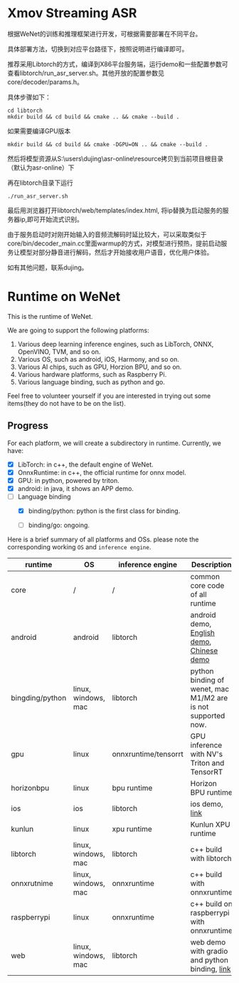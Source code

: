 # Xmov Streaming ASR 

  根据WeNet的训练和推理框架进行开发，可根据需要部署在不同平台。

  具体部署方法，切换到对应平台路径下，按照说明进行编译即可。

  推荐采用Libtorch的方式，编译到X86平台服务端，运行demo和一些配置参数可查看libtorch/run_asr_server.sh。其他开放的配置参数见core/decoder/params.h。
  
  具体步骤如下：
    
    cd libtorch
    mkdir build && cd build && cmake .. && cmake --build .
  
  如果需要编译GPU版本
  
    mkdir build && cd build && cmake -DGPU=ON .. && cmake --build .

  然后将模型资源从S:\users\dujing\asr-online\resource拷贝到当前项目根目录（默认为asr-online）下
  
  再在libtorch目录下运行
  
    ./run_asr_server.sh

  最后用浏览器打开libtorch/web/templates/index.html, 将ip替换为启动服务的服务器ip,即可开始流式识别。
    

  由于服务启动时对刚开始输入的音频流解码时延比较大，可以采取类似于core/bin/decoder_main.cc里面warmup的方式，对模型进行预热，提前启动服务让模型对部分静音进行解码，然后才开始接收用户语音，优化用户体验。  

  如有其他问题，联系dujing。


# Runtime on WeNet

This is the runtime of WeNet.

We are going to support the following platforms:

1. Various deep learning inference engines, such as LibTorch, ONNX, OpenVINO, TVM, and so on.
2. Various OS, such as android, iOS, Harmony, and so on.
3. Various AI chips, such as GPU, Horzion BPU, and so on.
4. Various hardware platforms, such as Raspberry Pi.
5. Various language binding, such as python and go.

Feel free to volunteer yourself if you are interested in trying out some items(they do not have to be on the list).

## Progress

For each platform, we will create a subdirectory in runtime. Currently, we have:

- [x] LibTorch: in c++, the default engine of WeNet.
- [x] OnnxRuntime: in c++, the official runtime for onnx model.
- [x] GPU: in python, powered by triton.
- [x] android: in java, it shows an APP demo.
- [ ] Language binding
  - [x] binding/python: python is the first class for binding.
  - [ ] binding/go: ongoing.


Here is a brief summary of all platforms and OSs. please note the corresponding working `OS` and `inference engine`.

| runtime         | OS                  | inference engine     | Description                                                                                      |
|-----------------|---------------------|----------------------|--------------------------------------------------------------------------------------------------|
| core            | /                   | /                    | common core code of all runtime                                                                  |
| android         | android             | libtorch             | android demo, [English demo](https://www.youtube.com/shorts/viEnvmZf03s ), [Chinese demo](TODO)  |
| bingding/python | linux, windows, mac | libtorch             | python binding of wenet, mac M1/M2 are is not supported now.                                     |
| gpu             | linux               | onnxruntime/tensorrt | GPU inference with NV's Triton and TensorRT                                                      |
| horizonbpu      | linux               | bpu runtime          | Horizon BPU runtime                                                                              |
| ios             | ios                 | libtorch             | ios demo, [link](TODO)                                                                           |
| kunlun          | linux               | xpu runtime          | Kunlun XPU runtime                                                                               |
| libtorch        | linux, windows, mac | libtorch             | c++ build with libtorch                                                                          |
| onnxrutnime     | linux, windows, mac | onnxruntime          | c++ build with onnxruntime                                                                       |
| raspberrypi     | linux               | onnxruntime          | c++ build on raspberrypi with onnxruntime                                                        |
| web             | linux, windows, mac | libtorch             | web demo with gradio and python binding, [link]()                                                |

